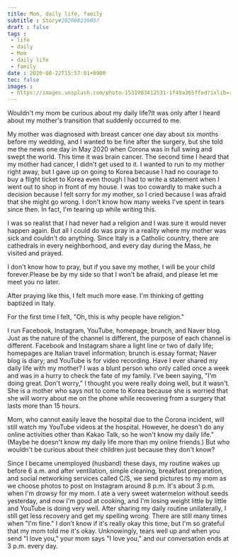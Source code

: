 ```yaml
---
title: Mom, daily life, family
subtitle : Story#202008230057
draft : false
tags :
 - life
 - daily
 - Mom
 - daily life
 - family
date : 2020-08-22T15:57:01+0900
toc: false
images : 
 - https://images.unsplash.com/photo-1531983412531-1f49a365ffed?ixlib=rb-1.2.1&q=80&fm=jpg&crop=entropy&cs=tinysrgb&w=1080&fit=max&ixid=eyJhcHBfaWQiOjE1NTU0OX0
---
```


Wouldn't my mom be curious about my daily life?It was only after I heard about my mother's transition that suddenly occurred to me.  

My mother was diagnosed with breast cancer one day about six months before my wedding, and I wanted to be fine after the surgery, but she told me the news one day in May 2020 when Corona was in full swing and swept the world. This time it was brain cancer. The second time I heard that my mother had cancer, I didn't get used to it. I wanted to run to my mother right away, but I gave up on going to Korea because I had no courage to buy a flight ticket to Korea even though I had to write a statement when I went out to shop in front of my house. I was too cowardly to make such a decision because I felt sorry for my mother, so I cried because I was afraid that she might go wrong. I don't know how many weeks I've spent in tears since then. In fact, I'm tearing up while writing this.  

I was so realist that I had never had a religion and I was sure it would never happen again. But all I could do was pray in a reality where my mother was sick and couldn't do anything. Since Italy is a Catholic country, there are cathedrals in every neighborhood, and every day during the Mass, he visited and prayed.  

I don't know how to pray, but if you save my mother, I will be your child forever.Please be by my side so that I won't be afraid, and please let me meet you no later.  

After praying like this, I felt much more ease. I'm thinking of getting baptized in Italy.  

For the first time I felt, "Oh, this is why people have religion."  

I run Facebook, Instagram, YouTube, homepage, brunch, and Naver blog. Just as the nature of the channel is different, the purpose of each channel is different. Facebook and Instagram share a light line or two of daily life; homepages are Italian travel information; brunch is essay format; Naver blog is diary; and YouTube is for video recording. Have I ever shared my daily life with my mother? I was a blunt person who only called once a week and was in a hurry to check the fate of my family. I've been saying, "I'm doing great. Don't worry," I thought you were really doing well, but it wasn't. She is a mother who says not to come to Korea because she is worried that she will worry about me on the phone while recovering from a surgery that lasts more than 15 hours.  

Mom, who cannot easily leave the hospital due to the Corona incident, will still watch my YouTube videos at the hospital. However, he doesn't do any online activities other than Kakao Talk, so he won't know my daily life." (Maybe he doesn't know my daily life more than my online friends.) But who wouldn't be curious about their children just because they don't know?  

Since I became unemployed (husband) these days, my routine wakes up before 6 a.m. and after ventilation, simple cleaning, breakfast preparation, and social networking services called C/S, we send pictures to my mom as we choose photos to post on Instagram around 8 p.m. It's about 3 p.m. when I'm drowsy for my mom. I ate a very sweet watermelon without seeds yesterday, and now I'm good at cooking, and I'm losing weight little by little and YouTube is doing very well. After sharing my daily routine unilaterally, I still get less recovery and get my spelling wrong. There are still many times when "I'm fine." I don't know if it's really okay this time, but I'm so grateful that my mom told me it's okay. Unknowingly, tears well up and when you send "I love you," your mom says "I love you," and our conversation ends at 3 p.m. every day.  

